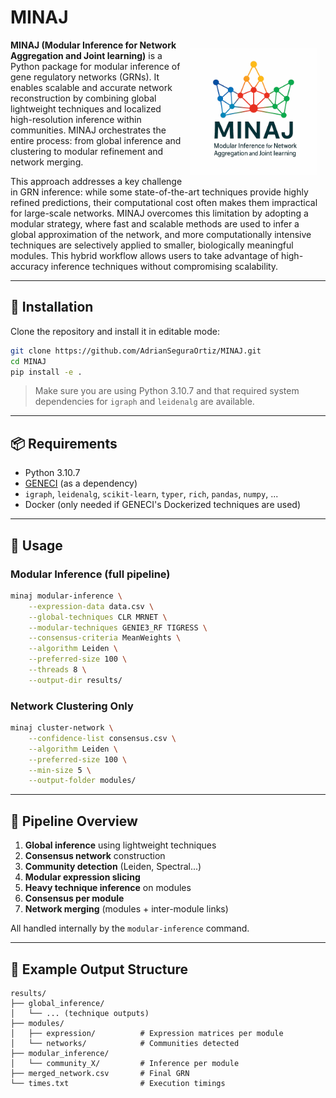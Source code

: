 # MINAJ

<img src="./docs/MINAJ.png" width="40%" align="right" style="margin: 1em">

**MINAJ (Modular Inference for Network Aggregation and Joint learning)** is a Python package for modular inference of gene regulatory networks (GRNs). It enables scalable and accurate network reconstruction by combining global lightweight techniques and localized high-resolution inference within communities. MINAJ orchestrates the entire process: from global inference and clustering to modular refinement and network merging.

This approach addresses a key challenge in GRN inference: while some state-of-the-art techniques provide highly refined predictions, their computational cost often makes them impractical for large-scale networks. MINAJ overcomes this limitation by adopting a modular strategy, where fast and scalable methods are used to infer a global approximation of the network, and more computationally intensive techniques are selectively applied to smaller, biologically meaningful modules. This hybrid workflow allows users to take advantage of high-accuracy inference techniques without compromising scalability.

---

## 🚀 Installation

Clone the repository and install it in editable mode:

```bash
git clone https://github.com/AdrianSeguraOrtiz/MINAJ.git
cd MINAJ
pip install -e .
```

> Make sure you are using Python 3.10.7 and that required system dependencies for `igraph` and `leidenalg` are available.

---

## 📦 Requirements

* Python 3.10.7
* [GENECI](https://github.com/AdrianSeguraOrtiz/GENECI) (as a dependency)
* `igraph`, `leidenalg`, `scikit-learn`, `typer`, `rich`, `pandas`, `numpy`, ...
* Docker (only needed if GENECI's Dockerized techniques are used)

---

## 🧪 Usage

### Modular Inference (full pipeline)

```bash
minaj modular-inference \
    --expression-data data.csv \
    --global-techniques CLR MRNET \
    --modular-techniques GENIE3_RF TIGRESS \
    --consensus-criteria MeanWeights \
    --algorithm Leiden \
    --preferred-size 100 \
    --threads 8 \
    --output-dir results/
```

### Network Clustering Only

```bash
minaj cluster-network \
    --confidence-list consensus.csv \
    --algorithm Leiden \
    --preferred-size 100 \
    --min-size 5 \
    --output-folder modules/
```

---

## 🔄 Pipeline Overview

1. **Global inference** using lightweight techniques
2. **Consensus network** construction
3. **Community detection** (Leiden, Spectral...)
4. **Modular expression slicing**
5. **Heavy technique inference** on modules
6. **Consensus per module**
7. **Network merging** (modules + inter-module links)

All handled internally by the `modular-inference` command.

---

## 🧬 Example Output Structure

```
results/
├── global_inference/
│   └── ... (technique outputs)
├── modules/
│   ├── expression/          # Expression matrices per module
│   └── networks/            # Communities detected
├── modular_inference/
│   └── community_X/         # Inference per module
├── merged_network.csv       # Final GRN
└── times.txt                # Execution timings
```
